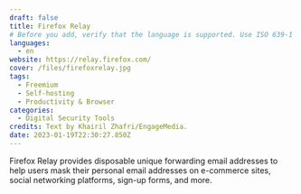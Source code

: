 ```yaml
---
draft: false
title: Firefox Relay
# Before you add, verify that the language is supported. Use ISO 639-1 code only without country code. ms instead of ms_MY. If the source language is English, do not add to the list.
languages:
  - en
website: https://relay.firefox.com/
cover: /files/firefoxrelay.jpg
tags:
  - Freemium
  - Self-hosting
  - Productivity & Browser
categories:
  - Digital Security Tools
credits: Text by Khairil Zhafri/EngageMedia.
date: 2023-01-19T22:30:27.850Z
---
```

Firefox Relay provides disposable unique forwarding email addresses to help users mask their personal email addresses on e-commerce sites, social networking platforms, sign-up forms, and more.